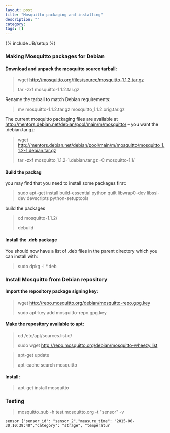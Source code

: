 ```yaml
---
layout: post
title: "Mosquitto packaging and installing"
description: ""
category: 
tags: []
---
```

{% include JB/setup %}


### Making Mosquitto packages for Debian


#### Download and unpack the mosquitto source tarball:

>    wget http://mosquitto.org/files/source/mosquitto-1.1.2.tar.gz
>
>    tar -zxf mosquitto-1.1.2.tar.gz

Rename the tarball to match Debian requirements:

>    mv mosquitto-1.1.2.tar.gz mosquitto_1.1.2.orig.tar.gz

The current mosquitto packaging files are available at http://mentors.debian.net/debian/pool/main/m/mosquitto/ – you want the .debian.tar.gz:

>    wget http://mentors.debian.net/debian/pool/main/m/mosquitto/mosquitto_1.1.2-1.debian.tar.gz
>
>    tar -zxf mosquitto_1.1.2-1.debian.tar.gz -C mosquitto-1.1/

#### Build the packag

you may find that you need to install some packages first:

 >   sudo apt-get install build-essential python quilt libwrap0-dev libssl-dev devscripts python-setuptools

build the packages

>    cd mosquitto-1.1.2/
>
>    debuild

#### Install the .deb package

You should now have a list of .deb files in the parent directory which you can install with:

>    sudo dpkg -i *.deb


### Install Mosquitto from Debian repository

#### Import the repository package signing key:

>    wget http://repo.mosquitto.org/debian/mosquitto-repo.gpg.key
>
>    sudo apt-key add mosquitto-repo.gpg.key


#### Make the repository available to apt:

>    cd /etc/apt/sources.list.d/
>
>    sudo wget http://repo.mosquitto.org/debian/mosquitto-wheezy.list

>    apt-get update
>
>    apt-cache search mosquitto

#### Install:

>    apt-get install mosquitto


### Testing

>    mosquitto_sub -h test.mosquitto.org -t "sensor" -v

	sensor {"sensor_id": "sensor_2","measure_time": "2015-06-30,10:39:40","category": "strage",	"temperatur
